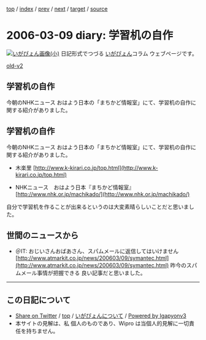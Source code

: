 [top](../index.html) 
 / [index](index.html) 
 / [prev](ig060308.html) 
 / [next](ig060311.html) 
 / [target](http://www.igapyon.jp/igapyon/diary/2006/ig060309.html) 
 / [source](https://github.com/igapyon/diary/blob/master/2006/ig060309.src.md) 

2006-03-09 diary: 学習机の自作
=====================================================================================================
[![いがぴょん画像(小)](http://www.igapyon.jp/igapyon/diary/images/iga200306s.jpg "いがぴょん")](http://www.igapyon.jp/igapyon/diary/memo/memoigapyon.html) 日記形式でつづる [いがぴょん](http://www.igapyon.jp/igapyon/diary/memo/memoigapyon.html)コラム ウェブページです。

[old-v2](ig060309-orig.html)

## 学習机の自作

今朝のNHKニュース おはよう日本の「まちかど情報室」にて、学習机の自作に関する紹介がありました。


## 学習机の自作

今朝のNHKニュース おはよう日本の「まちかど情報室」にて、学習机の自作に関する紹介がありました。

* 木楽里
  [http://www.k-kirari.co.jp/top.html](http://www.k-kirari.co.jp/top.html)
  
* NHKニュース　おはよう日本『まちかど情報室』
  [http://www.nhk.or.jp/machikado/](http://www.nhk.or.jp/machikado/)

自分で学習机を作ることが出来るというのは大変素晴らしいことだと思いました。

## 世間のニュースから

* ＠IT: おじいさんおばあさん、スパムメールに返信してはいけません
  [http://www.atmarkit.co.jp/news/200603/09/symantec.html](http://www.atmarkit.co.jp/news/200603/09/symantec.html)
  昨今のスパムメール事情が把握できる 良い記事だと思いました。


----------------------------------------------------------------------------------------------------

## この日記について

* [Share on Twitter](https://twitter.com/intent/tweet?hashtags=igapyon%2Cdiary%2C%E3%81%84%E3%81%8C%E3%81%B4%E3%82%87%E3%82%93&text=%E5%AD%A6%E7%BF%92%E6%9C%BA%E3%81%AE%E8%87%AA%E4%BD%9C&url=http%3A%2F%2Fwww.igapyon.jp%2Figapyon%2Fdiary%2F2006%2Fig060309.html) / [top](../index.html) / [いがぴょんについて](http://www.igapyon.jp/igapyon/diary/memo/memoigapyon.html) / [Powered by Igapyonv3](https://github.com/igapyon/igapyonv3)
* 本サイトの見解は、私 個人のものであり、Wipro は当個人的見解に一切責任を持ちません。 
